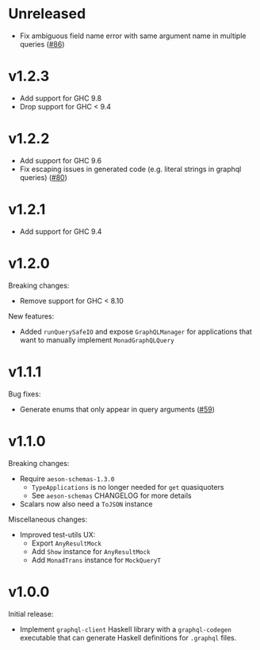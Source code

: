 # Unreleased

* Fix ambiguous field name error with same argument name in multiple queries ([#86](https://github.com/brandonchinn178/graphql-client/issues/86))

# v1.2.3

* Add support for GHC 9.8
* Drop support for GHC < 9.4

# v1.2.2

* Add support for GHC 9.6
* Fix escaping issues in generated code (e.g. literal strings in graphql queries) ([#80](https://github.com/brandonchinn178/graphql-client/issues/80))

# v1.2.1

* Add support for GHC 9.4

# v1.2.0

Breaking changes:

* Remove support for GHC < 8.10

New features:

* Added `runQuerySafeIO` and expose `GraphQLManager` for applications that want to manually implement `MonadGraphQLQuery`

# v1.1.1

Bug fixes:

* Generate enums that only appear in query arguments ([#59](https://github.com/brandonchinn178/graphql-client/pull/59))

# v1.1.0

Breaking changes:

* Require `aeson-schemas-1.3.0`
    * `TypeApplications` is no longer needed for `get` quasiquoters
    * See `aeson-schemas` CHANGELOG for more details
* Scalars now also need a `ToJSON` instance

Miscellaneous changes:

* Improved test-utils UX:
    * Export `AnyResultMock`
    * Add `Show` instance for `AnyResultMock`
    * Add `MonadTrans` instance for `MockQueryT`

# v1.0.0

Initial release:

* Implement `graphql-client` Haskell library with a `graphql-codegen` executable that can generate Haskell definitions for `.graphql` files.
